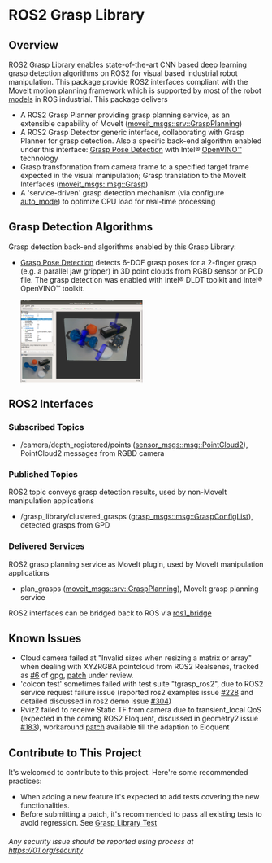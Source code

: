 # ROS2 Grasp Library

## Overview
ROS2 Grasp Library enables state-of-the-art CNN based deep learning grasp detection algorithms on ROS2 for visual based industrial robot manipulation. This package provide ROS2 interfaces compliant with the [MoveIt](http://moveit.ros.org/) motion planning framework which is supported by most of the [robot models](https://moveit.ros.org/robots) in ROS industrial. This package delivers
* A ROS2 Grasp Planner providing grasp planning service, as an extensible capability of MoveIt ([moveit_msgs::srv::GraspPlanning](http://docs.ros.org/api/moveit_msgs/html/srv/GraspPlanning.html))
* A ROS2 Grasp Detector generic interface, collaborating with Grasp Planner for grasp detection. Also a specific back-end algorithm enabled under this interface: [Grasp Pose Detection](https://github.com/atenpas/gpd) with Intel® [OpenVINO™](https://software.intel.com/en-us/openvino-toolkit) technology
* Grasp transformation from camera frame to a specified target frame expected in the visual manipulation; Grasp translation to the MoveIt Interfaces ([moveit_msgs::msg::Grasp](http://docs.ros.org/api/moveit_msgs/html/msg/Grasp.html))
* A 'service-driven' grasp detection mechanism (via configure [auto_mode](docs/tutorials_3_grasp_ros2_launch_options.md)) to optimize CPU load for real-time processing

## Grasp Detection Algorithms
Grasp detection back-end algorithms enabled by this Grasp Library:
- [Grasp Pose Detection](https://github.com/atenpas/gpd) detects 6-DOF grasp poses for a 2-finger grasp (e.g. a parallel jaw gripper) in 3D point clouds from RGBD sensor or PCD file. The grasp detection was enabled with Intel® DLDT toolkit and Intel® OpenVINO™ toolkit.

  <img src="grasp_tutorials/doc/grasp_ros2/img/ros2_grasp_library.png" width = 50% height = 50% alt="ROS2 Grasp Library" align=center />

## ROS2 Interfaces
### Subscribed Topics
  * /camera/depth_registered/points ([sensor_msgs::msg::PointCloud2](https://github.com/ros2/common_interfaces/blob/master/sensor_msgs/msg/PointCloud2.msg)), PointCloud2 messages from RGBD camera

### Published Topics
ROS2 topic conveys grasp detection results, used by non-MoveIt manipulation applications
  * /grasp_library/clustered_grasps ([grasp_msgs::msg::GraspConfigList](https://github.com/intel/ros2_grasp_library/blob/master/grasp_msgs/msg/GraspConfigList.msg)), detected grasps from GPD

### Delivered Services
ROS2 grasp planning service as MoveIt plugin, used by MoveIt manipulation applications
  * plan_grasps ([moveit_msgs::srv::GraspPlanning](http://docs.ros.org/api/moveit_msgs/html/srv/GraspPlanning.html)), MoveIt grasp planning service

ROS2 interfaces can be bridged back to ROS via [ros1_bridge](https://github.com/ros2/ros1_bridge/blob/master/README.md)

## Known Issues
  * Cloud camera failed at "Invalid sizes when resizing a matrix or array" when dealing with XYZRGBA pointcloud from ROS2 Realsenes, tracked as [#6](https://github.com/atenpas/gpg/issues/6) of gpg, [patch](https://github.com/atenpas/gpg/pull/7) under review.
  * 'colcon test' sometimes failed with test suite "tgrasp_ros2", due to ROS2 service request failure issue (reported ros2 examples issue [#228](https://github.com/ros2/examples/issues/228) and detailed discussed in ros2 demo issue [#304](https://github.com/ros2/demos/issues/304))
  * Rviz2 failed to receive Static TF from camera due to transient_local QoS (expected in the coming ROS2 Eloquent, discussed in geometry2 issue [#183](https://github.com/ros2/geometry2/issues/183)), workaround [patch](https://github.com/intel/ros2_intel_realsense/pull/88) available till the adaption to Eloquent

## Contribute to This Project
  It's welcomed to contribute to this project. Here're some recommended practices:
  * When adding a new feature it's expected to add tests covering the new functionalities.
  * Before submitting a patch, it's recommended to pass all existing tests to avoid regression. See [Grasp Library Test](docs/tutorials_2_grasp_ros2_test.md)


###### *Any security issue should be reported using process at https://01.org/security*
